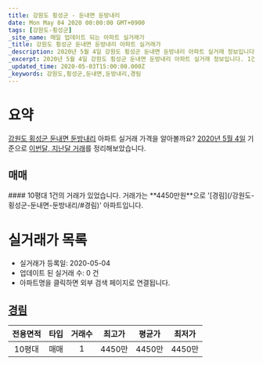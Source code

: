 ```yaml
---
title: 강원도 횡성군 - 둔내면 둔방내리
date: Mon May 04 2020 00:00:00 GMT+0900
tags: [강원도-횡성군]
_site_name: 매일 업데이트 되는 아파트 실거래가
_title: 강원도 횡성군 둔내면 둔방내리 아파트 실거래가
_description: 2020년 5월 4일 강원도 횡성군 둔내면 둔방내리 아파트 실거래 정보입니다. 1건 아파트 정보가 있습니다.
_excerpt: 2020년 5월 4일 강원도 횡성군 둔내면 둔방내리 아파트 실거래 정보입니다. 1건 아파트 정보가 있습니다.
_updated_time: 2020-05-03T15:00:00.000Z
_keywords: 강원도,횡성군,둔내면,둔방내리,경림
---
```





# 요약
<ins>강원도 횡성군 둔내면 둔방내리</ins> 아파트 실거래 가격을 알아볼까요? <ins>2020년 5월 4일</ins> 기준으로 <ins>이번달, 지난달 거래</ins>를 정리해보았습니다.

## 매매
<div class="container">
<div class="twelve columns" markdown="1">
#### 10평대
1건의 거래가 있었습니다. 거래가는 **4450만원**으로 '[경림](/강원도-횡성군-둔내면-둔방내리/#경림)' 아파트입니다.
</div>
</div>



# 실거래가 목록
- 실거래가 등록일: 2020-05-04
- 업데이트 된 실거래 수: 0 건
- 아파트명을 클릭하면 외부 검색 페이지로 연결됩니다.

## [경림](#경림)

|전용면적|타입|거래수|최고가|평균가|최저가|
|:---:|:---:|:---:|:---:|:---:|:---:|
|10평대|<span class="deal-type-1">매매</span>|1|4450만|4450만|4450만|

<br/>



